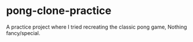 # pong-clone-practice
A practice project where I tried recreating the classic pong game, Nothing fancy/special.
